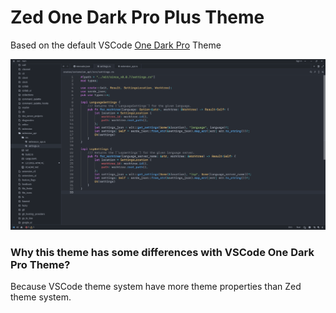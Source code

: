 # Zed One Dark Pro Plus Theme

Based on the default VSCode [One Dark Pro]() Theme

![Theme Preview](preview.png)

### Why this theme has some differences with VSCode One Dark Pro Theme?

Because VSCode theme system have more theme properties than Zed theme system.
